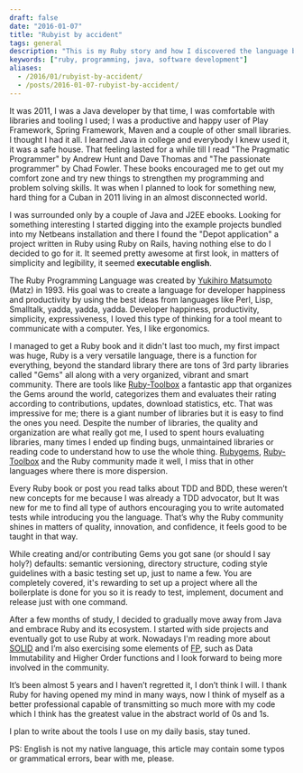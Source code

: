```yaml
--- 
draft: false
date: "2016-01-07"
title: "Rubyist by accident"
tags: general
description: "This is my Ruby story and how I discovered the language back in 2011"
keywords: ["ruby, programming, java, software development"]
aliases:
  - /2016/01/rubyist-by-accident/
  - /posts/2016-01-07-rubyist-by-accident/
---
```


It was 2011, I was a Java developer by that time, I was comfortable with libraries and tooling I used; I was a productive and happy user of Play Framework, Spring Framework, Maven and a couple of other small libraries. I thought I had it all. I learned Java in college and everybody I knew used it, it was a safe house. That feeling lasted for a while till I read "The Pragmatic Programmer" by Andrew Hunt and Dave Thomas and "The passionate programmer" by Chad Fowler. These books encouraged me to get out my comfort zone and try new things to strengthen my programming and problem solving skills. It was when I planned to look for something new, hard thing for a Cuban in 2011 living in an almost disconnected world.

I was surrounded only by a couple of Java and J2EE ebooks. Looking for something interesting I started digging into the example projects bundled into my Netbeans installation and there I found the "Depot application" a project written in Ruby using Ruby on Rails, having nothing else to do I decided to go for it. It seemed pretty awesome at first look, in matters of simplicity and legibility, it seemed **executable english**.

The Ruby Programming Language was created by [Yukihiro Matsumoto](http://en.wikipedia.org/wiki/Yukihiro_Matsumoto) (Matz) in 1993. His goal was to create a language for developer happiness and productivity by using the best ideas from languages like Perl, Lisp, Smalltalk, yadda, yadda, yadda. Developer happiness, productivity, simplicity, expressiveness, I loved this type of thinking for a tool meant to communicate with a computer. Yes, I like ergonomics.

I managed to get a Ruby book and it didn't last too much, my first impact was huge, Ruby is a very versatile language, there is a function for everything, beyond the standard library there are tons of 3rd party libraries called "Gems" all along with a very organized, vibrant and smart community. There are tools like [Ruby-Toolbox](https://www.ruby-toolbox.com/) a fantastic app that organizes the Gems around the world, categorizes them and evaluates their rating according to contributions, updates, download statistics, etc. That was impressive for me; there is a giant number of libraries but it is easy to find the ones you need. Despite the number of libraries, the quality and organization are what really got me, I used to spent hours evaluating libraries, many times I ended up finding bugs, unmaintained libraries or reading code to understand how to use the whole thing. [Rubygems](https://rubygems.org/), [Ruby-Toolbox](https://www.ruby-toolbox.com/) and the Ruby community made it well, I miss that in other languages where there is more dispersion.

Every Ruby book or post you read talks about TDD and BDD, these weren’t new concepts for me because I was already a TDD advocator, but It was new for me to find all type of authors encouraging you to write automated tests while introducing you the language. That’s why the Ruby community shines in matters of quality, innovation, and confidence, it feels good to be taught in that way.

While creating and/or contributing Gems you got sane (or should I say holy?) defaults: semantic versioning, directory structure, coding style guidelines with a basic testing set up, just to name a few. You are completely covered, it's rewarding to set up a project where all the boilerplate is done for you so it is ready to test, implement, document and release just with one command.

After a few months of study, I decided to gradually move away from Java and embrace Ruby and its ecosystem. I started with side projects and eventually got to use Ruby at work. Nowadays I'm reading more about [SOLID](https://en.wikipedia.org/wiki/SOLID_%28object-oriented_design%29) and I’m also exercising some elements of [FP](https://en.wikipedia.org/wiki/Functional_programming), such as Data Immutability and Higher Order functions and I look forward to being more involved in the community.

It’s been almost 5 years and I haven’t regretted it, I don’t think I will. I thank Ruby for having opened my mind in many ways, now I think of myself as a better professional capable of transmitting so much more with my code which I think has the greatest value in the abstract world of 0s and 1s.

I plan to write about the tools I use on my daily basis, stay tuned.

PS: English is not my native language, this article may contain some typos or grammatical errors, bear with me, please.

